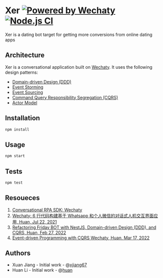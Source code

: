 # Xer [![Powered by Wechaty](https://img.shields.io/badge/Powered%20By-Wechaty-brightgreen.svg)](https://wechaty.js.org) [![Node.js CI](https://github.com/xjiang67/Xer/actions/workflows/node.js.yml/badge.svg)](https://github.com/xjiang67/Xer/actions/workflows/node.js.yml)

Xer is a dating bot target for getting more conversions from online dating apps

## Architecture

Xer is a conversational application built on [Wechaty](https://github.com/wechaty/wechaty). It uses the following design patterns:

- [Domain-driven Design (DDD)](https://medium.com/raa-labs/part-1-domain-driven-design-like-a-pro-f9e78d081f10)
- [Event Storming](https://virtualddd.com/learning-ddd/ddd-crew-eventstorming-glossary-cheat-sheet)
- [Event Sourcing](https://smartlabsblog.wordpress.com/2015/09/06/introduction-to-cqrs-and-event-sourcing-part-1/)
- [Command Query Responsibility Segregation (CQRS)](https://www.sderosiaux.com/articles/2019/08/29/cqrs-why-and-all-the-things-to-consider/)
- [Actor Model](https://en.wikipedia.org/wiki/Actor_model)

## Installation

```bash
npm install
```

## Usage

```bash
npm start
```

## Tests

```bash
npm test
```

## Resoueces

1. [Conversational RPA SDK: Wechaty](https://wechaty.js.org)
1. [Wechaty: 6 行代码构建基于 Whatsapp 和个人微信的对话式人机交互界面应用, Huan, Jul 22, 2021](https://wechaty.js.org/2021/07/22/gdg-shanghai-wechaty/)
1. [Refactoring Friday BOT with NestJS, Domain-driven Design (DDD), and CQRS, Huan, Feb 27, 2022](https://wechaty.js.org/2022/02/27/refactoring-friday-bot-with-nestjs-ddd-cqrs/)
1. [Event-driven Programming with CQRS Wechaty, Huan, Mar 17, 2022](https://wechaty.js.org/2022/03/17/event-driven-wechaty-cqrs/)

## Authors

- Xuan Jiang - Initial work - @[xjiang67](https://github.com/xjiang67)
- Huan Li - Initial work - @[huan](https://github.com/huan)

